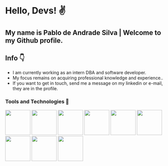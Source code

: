 # Hello, Devs! :v:	

## My name is Pablo de Andrade Silva | Welcome to my Github profile.
## Info :point_down:

- I am currently working as an intern DBA and software developer.
- My focus remains on acquiring professional knowledge and experience..
- If you want to get in touch, send me a message on my linkedin or e-mail, they are in the profile.

### Tools and Technologies :pushpin:	
<img height=80px width=80px src="https://cdn.jsdelivr.net/gh/devicons/devicon/icons/oracle/oracle-original.svg" />
<img height=80px width=80px src="https://cdn.jsdelivr.net/gh/devicons/devicon/icons/postgresql/postgresql-original-wordmark.svg" />
<img height=80px width=80px src="https://cdn.jsdelivr.net/gh/devicons/devicon/icons/microsoftsqlserver/microsoftsqlserver-plain-wordmark.svg" />
<img height=80px width=80px src="https://cdn.jsdelivr.net/gh/devicons/devicon/icons/mysql/mysql-plain-wordmark.svg" />
<img height=80px width=80px src="https://cdn.jsdelivr.net/gh/devicons/devicon/icons/python/python-original-wordmark.svg" />
<img height=80px width=80px src="https://cdn.jsdelivr.net/gh/devicons/devicon/icons/go/go-original-wordmark.svg" />
<img height=80px width=80px src="https://cdn.jsdelivr.net/gh/devicons/devicon/icons/ruby/ruby-plain-wordmark.svg" />
<img height=80px width=80px src="https://cdn.jsdelivr.net/gh/devicons/devicon/icons/javascript/javascript-original.svg" />
<img height=80px width=80px src="https://cdn.jsdelivr.net/gh/devicons/devicon/icons/redhat/redhat-original-wordmark.svg" />
